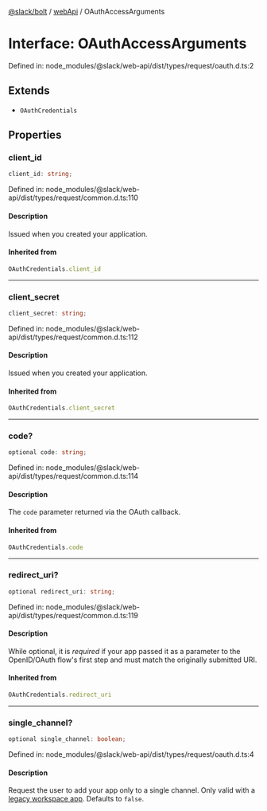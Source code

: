 [@slack/bolt](../../../../index.md) / [webApi](../index.md) / OAuthAccessArguments

# Interface: OAuthAccessArguments

Defined in: node\_modules/@slack/web-api/dist/types/request/oauth.d.ts:2

## Extends

- `OAuthCredentials`

## Properties

### client\_id

```ts
client_id: string;
```

Defined in: node\_modules/@slack/web-api/dist/types/request/common.d.ts:110

#### Description

Issued when you created your application.

#### Inherited from

```ts
OAuthCredentials.client_id
```

***

### client\_secret

```ts
client_secret: string;
```

Defined in: node\_modules/@slack/web-api/dist/types/request/common.d.ts:112

#### Description

Issued when you created your application.

#### Inherited from

```ts
OAuthCredentials.client_secret
```

***

### code?

```ts
optional code: string;
```

Defined in: node\_modules/@slack/web-api/dist/types/request/common.d.ts:114

#### Description

The `code` parameter returned via the OAuth callback.

#### Inherited from

```ts
OAuthCredentials.code
```

***

### redirect\_uri?

```ts
optional redirect_uri: string;
```

Defined in: node\_modules/@slack/web-api/dist/types/request/common.d.ts:119

#### Description

While optional, it is _required_ if your app passed it as a parameter to the OpenID/OAuth flow's
first step and must match the originally submitted URI.

#### Inherited from

```ts
OAuthCredentials.redirect_uri
```

***

### single\_channel?

```ts
optional single_channel: boolean;
```

Defined in: node\_modules/@slack/web-api/dist/types/request/oauth.d.ts:4

#### Description

Request the user to add your app only to a single channel. Only valid with a [legacy workspace app](https://api.slack.com/legacy-workspace-apps). Defaults to `false`.
